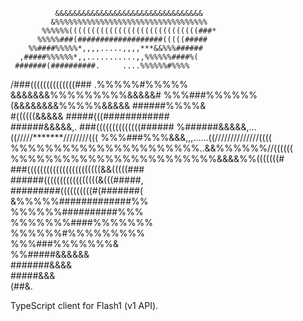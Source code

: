               &&&&&&&&&&&&&&&&&&&&&&&&&&&&&&&&&   
             &%%%%%%%%%%%%%%%%%%%%%%%%%%%%%%%%%%  
           %%%%%%(((((((((((((((((((((((((((((###*
          %%%%%###(###################(((((#####  
        %%####%%%%%*,,,,.....,,,,***&&%%%######   
      ,#####%%%%%%*,,...........,,%%%%%%####%(    
     #######(##########.     ....%%%%%%#%%%%      
   /###((((((((((((((###       .%%%%%#%%%%%       
   &&&&&&&%%%%%%%%%&&&&&#     %%%###%%%%%%        
    (&&&&&&&&%%%%%&&&&&      ######%%%%&          
          #((((((&&&&&      #####(((############  
         ######&&&&&,.    ###((((((((((((((###### 
       %######&&&&&,...  ((/////*******////////(((
      %%%###%%%&&&,,,......((//////////////((((   
    %%%%%%%%%%%%%%%%%%%%%%..&&%%%%%%//((((((      
   %%%%%%%%%%%%%%%%%%%%%%%%&&&&%%(((((((#         
  ###(((((((((((((((((((((((&&(((((###            
   ######(((((((((((((((((&(((#####,              
    #########((((((((((#(#######(                 
         &%%%%%#############%%                    
        %%%%%%##########%%%                       
      %%%%%%%####%%%%%%%                          
     %%%%%%#%%%%%%%%%                             
    %%%###%%%%%%%&                                
  %%#####&&&&&&                                   
 #######&&&&                                      
 #####&&&                                         
  (##&.                                           

TypeScript client for Flash1 (v1 API).
